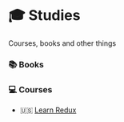 # :mortar_board: Studies
Courses, books and other things

### :books: Books

### :computer: Courses
 - :us: [Learn Redux](learnredux)
